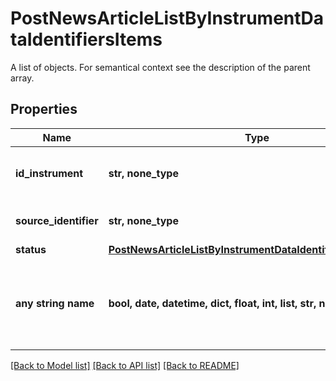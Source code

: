 # PostNewsArticleListByInstrumentDataIdentifiersItems

A list of objects. For semantical context see the description of the parent array.

## Properties
Name | Type | Description | Notes
------------ | ------------- | ------------- | -------------
**id_instrument** | **str, none_type** | MDG identifier of the instrument. | [optional] 
**source_identifier** | **str, none_type** | Identifier used in the request. | [optional] 
**status** | [**PostNewsArticleListByInstrumentDataIdentifiersItemsStatus**](PostNewsArticleListByInstrumentDataIdentifiersItemsStatus.md) |  | [optional] 
**any string name** | **bool, date, datetime, dict, float, int, list, str, none_type** | any string name can be used but the value must be the correct type | [optional]

[[Back to Model list]](../README.md#documentation-for-models) [[Back to API list]](../README.md#documentation-for-api-endpoints) [[Back to README]](../README.md)


